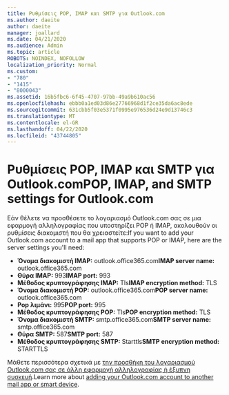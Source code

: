 ```yaml
---
title: Ρυθμίσεις POP, IMAP και SMTP για Outlook.com
ms.author: daeite
author: daeite
manager: joallard
ms.date: 04/21/2020
ms.audience: Admin
ms.topic: article
ROBOTS: NOINDEX, NOFOLLOW
localization_priority: Normal
ms.custom:
- "780"
- "1415"
- "8000043"
ms.assetid: 16b5fbc6-6f45-4707-97bb-49a9b610ac56
ms.openlocfilehash: ebbb0a1ed03d86e27766968d1f2ce35da6ac8ede
ms.sourcegitcommit: 631cbb5f03e5371f0995e976536d24e9d13746c3
ms.translationtype: MT
ms.contentlocale: el-GR
ms.lasthandoff: 04/22/2020
ms.locfileid: "43744805"
---
```

# <a name="pop-imap-and-smtp-settings-for-outlookcom"></a><span data-ttu-id="f8e02-102">Ρυθμίσεις POP, IMAP και SMTP για Outlook.com</span><span class="sxs-lookup"><span data-stu-id="f8e02-102">POP, IMAP, and SMTP settings for Outlook.com</span></span>

<span data-ttu-id="f8e02-103">Εάν θέλετε να προσθέσετε το λογαριασμό Outlook.com σας σε μια εφαρμογή αλληλογραφίας που υποστηρίζει POP ή IMAP, ακολουθούν οι ρυθμίσεις διακομιστή που θα χρειαστείτε:</span><span class="sxs-lookup"><span data-stu-id="f8e02-103">If you want to add your Outlook.com account to a mail app that supports POP or IMAP, here are the server settings you'll need:</span></span>
  
- <span data-ttu-id="f8e02-104">**Όνομα διακομιστή IMAP:** outlook.office365.com</span><span class="sxs-lookup"><span data-stu-id="f8e02-104">**IMAP server name:** outlook.office365.com</span></span>
- <span data-ttu-id="f8e02-105">**Θύρα IMAP:** 993</span><span class="sxs-lookup"><span data-stu-id="f8e02-105">**IMAP port:** 993</span></span>
- <span data-ttu-id="f8e02-106">**Μέθοδος κρυπτογράφησης IMAP:** Tls</span><span class="sxs-lookup"><span data-stu-id="f8e02-106">**IMAP encryption method:** TLS</span></span>
- <span data-ttu-id="f8e02-107">**Όνομα διακομιστή POP:** outlook.office365.com</span><span class="sxs-lookup"><span data-stu-id="f8e02-107">**POP server name:** outlook.office365.com</span></span>  
- <span data-ttu-id="f8e02-108">**Pop λιμάνι:** 995</span><span class="sxs-lookup"><span data-stu-id="f8e02-108">**POP port:** 995</span></span>  
- <span data-ttu-id="f8e02-109">**Μέθοδος κρυπτογράφησης POP:** Tls</span><span class="sxs-lookup"><span data-stu-id="f8e02-109">**POP encryption method:** TLS</span></span>  
- <span data-ttu-id="f8e02-110">**Όνομα διακομιστή SMTP:** smtp.office365.com</span><span class="sxs-lookup"><span data-stu-id="f8e02-110">**SMTP server name:** smtp.office365.com</span></span>
- <span data-ttu-id="f8e02-111">**Θύρα SMTP:** 587</span><span class="sxs-lookup"><span data-stu-id="f8e02-111">**SMTP port:** 587</span></span>
- <span data-ttu-id="f8e02-112">**Μέθοδος κρυπτογράφησης SMTP:** Starttls</span><span class="sxs-lookup"><span data-stu-id="f8e02-112">**SMTP encryption method:** STARTTLS</span></span>

<span data-ttu-id="f8e02-113">Μάθετε περισσότερα σχετικά με [την προσθήκη του λογαριασμού Outlook.com σας σε άλλη εφαρμογή αλληλογραφίας ή έξυπνη συσκευή](https://support.office.com/article/73f3b178-0009-41ae-aab1-87b80fa94970?wt.mc_id=Office_Outlook_com_Alchemy).</span><span class="sxs-lookup"><span data-stu-id="f8e02-113">Learn more about [adding your Outlook.com account to another mail app or smart device](https://support.office.com/article/73f3b178-0009-41ae-aab1-87b80fa94970?wt.mc_id=Office_Outlook_com_Alchemy).</span></span>